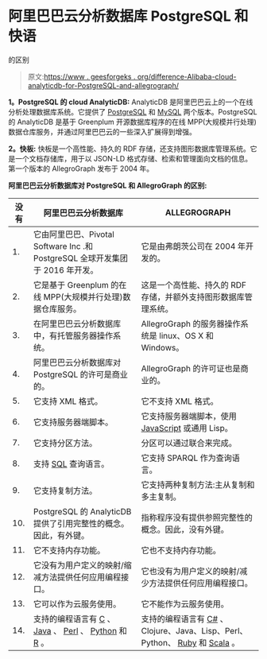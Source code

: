 # 阿里巴巴云分析数据库 PostgreSQL 和快语

的区别

> 原文:[https://www . geesforgeks . org/difference-Alibaba-cloud-analyticdb-for-PostgreSQL-and-allegrograph/](https://www.geeksforgeeks.org/difference-between-alibaba-cloud-analyticdb-for-postgresql-and-allegrograph/)

**1。PostgreSQL 的 cloud AnalyticDB:**
AnalyticDB 是阿里巴巴云上的一个在线分析处理数据库系统。它提供了 [PostgreSQL](https://www.geeksforgeeks.org/what-is-postgresql-introduction/) 和 [MySQL](https://www.geeksforgeeks.org/sql-tutorial/#mysql) 两个版本。PostgreSQL 的 AnalyticDB 是基于 Greenplum 开源数据库程序的在线 MPP(大规模并行处理)数据仓库服务，并通过阿里巴巴云的一些深入扩展得到增强。

**2。快板:**
快板是一个高性能、持久的 RDF 存储，还支持图形数据库管理系统。它是一个文档存储库，用于以 JSON-LD 格式存储、检索和管理面向文档的信息。第一个版本的 AllegroGraph 发布于 2004 年。

**阿里巴巴云分析数据库对 PostgreSQL 和 AllegroGraph 的区别:**

<center>

| 没有 | 阿里巴巴云分析数据库 | ALLEGROGRAPH |
| --- | --- | --- |
| 1. | 它由阿里巴巴、Pivotal Software Inc .和 PostgreSQL 全球开发集团于 2016 年开发。 | 它是由弗朗茨公司在 2004 年开发的。 |
| 2. | 它是基于 Greenplum 的在线 MPP(大规模并行处理)数据仓库服务。 | 这是一个高性能、持久的 RDF 存储，并额外支持图形数据库管理系统。 |
| 3. | 在阿里巴巴云分析数据库中，有托管服务器操作系统。 | AllegroGraph 的服务器操作系统是 linux、OS X 和 Windows。 |
| 4. | 阿里巴巴云分析数据库对 PostgreSQL 的许可是商业的。 | AllegroGraph 的许可证也是商业的。 |
| 5. | 它支持 XML 格式。 | 它不支持 XML 格式。 |
| 6. | 它支持服务器端脚本。 | 它支持服务器端脚本，使用 [JavaScript](https://www.geeksforgeeks.org/javascript-tutorial/) 或通用 Lisp。 |
| 7. | 它支持分区方法。 | 分区可以通过联合来完成。 |
| 8. | 支持 [SQL](https://www.geeksforgeeks.org/sql-tutorial/) 查询语言。 | 它支持 SPARQL 作为查询语言。 |
| 9. | 它支持复制方法。 | 它支持两种复制方法:主从复制和多主复制。 |
| 10. | PostgreSQL 的 AnalyticDB 提供了引用完整性的概念。因此，有外键。 | 指称程序没有提供参照完整性的概念。因此，没有外键。 |
| 11. | 它不支持内存功能。 | 它也不支持内存功能。 |
| 12. | 它没有为用户定义的映射/缩减方法提供任何应用编程接口。 | 它也没有为用户定义的映射/减少方法提供任何应用编程接口。 |
| 13. | 它可以作为云服务使用。 | 它不能作为云服务使用。 |
| 14. | 支持的编程语言有 [C](https://www.geeksforgeeks.org/c-programming-language/) 、 [Java](https://www.geeksforgeeks.org/java/) 、 [Perl](https://www.geeksforgeeks.org/perl-programming-language/) 、 [Python](https://www.geeksforgeeks.org/python-programming-language/) 和 [R](https://www.geeksforgeeks.org/introduction-to-r-programming-language/) 。 | 支持的编程语言有 [C#](https://www.geeksforgeeks.org/csharp-programming-language/) 、Clojure、Java、Lisp、Perl、Python、 [Ruby](https://www.geeksforgeeks.org/ruby-programming-language/) 和 [Scala](https://www.geeksforgeeks.org/scala-programming-language/) 。 |

</center>